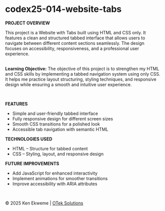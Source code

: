 # codex25-014-website-tabs

<p><strong>PROJECT OVERVIEW</strong></p>
This project is a Website with Tabs built using HTML and CSS only. It features a clean and structured tabbed interface that allows users to navigate between different content sections seamlessly. The design focuses on accessibility, responsiveness, and a professional user experience.
<br><br>
<p><strong>Learning Objective:</strong> The objective of this project is to strengthen my HTML and CSS skills by implementing a tabbed navigation system using only CSS. It helps me practice layout structuring, styling techniques, and responsive design while ensuring a smooth and intuitive user experience.</p>
<br>
<p><strong>FEATURES</strong></p>
<ul>
  <li>Simple and user-friendly tabbed interface</li>
  <li>Fully responsive design for different screen sizes</li>
  <li>Smooth CSS transitions for a polished look</li>
  <li>Accessible tab navigation with semantic HTML</li>
</ul>
<p><strong>TECHNOLOGIES USED</strong></p>
<ul>
  <li>HTML – Structure for tabbed content</li>
  <li>CSS – Styling, layout, and responsive design</li>
</ul>
<p><strong>FUTURE IMPROVEMENTS</strong></p>
<ul>
  <li>Add JavaScript for enhanced interactivity</li>
  <li>Implement animations for smoother transitions</li>
  <li>Improve accessibility with ARIA attributes</li>
</ul>
<br>
<footer>
    <p>&copy; 2025 Ken Ekweme | <a href="https://www.oteksolutions.net" target="_blank">OTek Solutions</a></p>
</footer>
